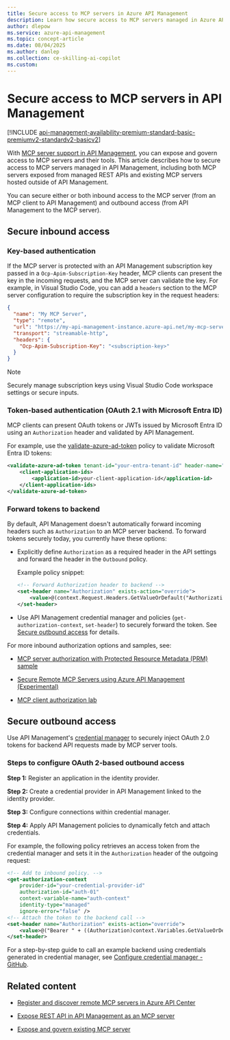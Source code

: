 ```yaml
---
title: Secure access to MCP servers in Azure API Management
description: Learn how secure access to MCP servers managed in Azure API Management.
author: dlepow
ms.service: azure-api-management
ms.topic: concept-article
ms.date: 08/04/2025
ms.author: danlep
ms.collection: ce-skilling-ai-copilot
ms.custom:
---
```


# Secure access to MCP servers in API Management

[!INCLUDE [api-management-availability-premium-standard-basic-premiumv2-standardv2-basicv2](../../includes/api-management-availability-premium-standard-basic-premiumv2-standardv2-basicv2.md)]

With  [MCP server support in API Management](mcp-server-overview.md), you can expose and govern access to MCP servers and their tools. This article describes how to secure access to MCP servers managed in API Management, including both MCP servers exposed from managed REST APIs and existing MCP servers hosted outside of API Management.

You can secure either or both inbound access to the MCP server (from an MCP client to API Management) and outbound access (from API Management to the MCP server).

## Secure inbound access

### Key-based authentication

If the MCP server is protected with an API Management subscription key passed in a `Ocp-Apim-Subscription-Key` header, MCP clients can present the key in the incoming requests, and the MCP server can validate the key. For example, in Visual Studio Code, you can add a `headers` section to the MCP server configuration to require the subscription key in the request headers:

```json
{
  "name": "My MCP Server",
  "type": "remote",
  "url": "https://my-api-management-instance.azure-api.net/my-mcp-server",    
  "transport": "streamable-http",
  "headers": {
    "Ocp-Apim-Subscription-Key": "<subscription-key>"
  }
}

```

> [!NOTE]
> Securely manage subscription keys using Visual Studio Code workspace settings or secure inputs. 
>
 
### Token-based authentication (OAuth 2.1 with Microsoft Entra ID)

MCP clients can present OAuth tokens or JWTs issued by Microsoft Entra ID using an `Authorization` header and validated by API Management. 

For example, use the [validate-azure-ad-token](validate-azure-ad-token-policy.md) policy to validate Microsoft Entra ID tokens:

```xml
<validate-azure-ad-token tenant-id="your-entra-tenant-id" header-name="Authorization" failed-validation-httpcode="401" failed-validation-error-message="Unauthorized. Access token is missing or invalid.">     
    <client-application-ids>
        <application-id>your-client-application-id</application-id>
    </client-application-ids> 
</validate-azure-ad-token>
```

### Forward tokens to backend

By default, API Management doesn't automatically forward incoming headers such as `Authorization` to an MCP server backend. To forward tokens securely today, you currently have these options: 

* Explicitly define `Authorization` as a required header in the API settings and forward the header in the `Outbound` policy. 

    Example policy snippet: 

    ```xml
    <!-- Forward Authorization header to backend --> 
    <set-header name="Authorization" exists-action="override"> 
        <value>@(context.Request.Headers.GetValueOrDefault("Authorization"))</value> 
    </set-header> 
    ```

* Use API Management credential manager and policies (`get-authorization-context`, `set-header`) to securely forward the token. See [Secure outbound access](#secure-outbound-access) for details.


For more inbound authorization options and samples, see:

* [MCP server authorization with Protected Resource Metadata (PRM) sample](https://github.com/blackchoey/remote-mcp-apim-oauth-prm)

* [Secure Remote MCP Servers using Azure API Management (Experimental)](https://github.com/Azure-Samples/remote-mcp-apim-functions-python)

* [MCP client authorization lab](https://github.com/Azure-Samples/AI-Gateway/tree/main/labs/mcp-client-authorization)

## Secure outbound access

Use API Management's [credential manager](credentials-overview.md) to securely inject OAuth 2.0 tokens for backend API requests made by MCP server tools. 

### Steps to configure OAuth 2-based outbound access

**Step 1:** Register an application in the identity provider. 

**Step 2:** Create a credential provider in API Management linked to the identity provider. 

**Step 3:** Configure connections within credential manager. 

**Step 4:** Apply API Management policies to dynamically fetch and attach credentials.  

For example, the following policy retrieves an access token from the credential manager and sets it in the `Authorization` header of the outgoing request:
    
```xml
<!-- Add to inbound policy. -->
<get-authorization-context
    provider-id="your-credential-provider-id" 
    authorization-id="auth-01" 
    context-variable-name="auth-context" 
    identity-type="managed" 
    ignore-error="false" />
<!-- Attach the token to the backend call -->
<set-header name="Authorization" exists-action="override">
    <value>@("Bearer " + ((Authorization)context.Variables.GetValueOrDefault("auth-context"))?.AccessToken)</value>
</set-header>
```

For a step-by-step guide to call an example backend using credentials generated in credential manager, see [Configure credential manager - GitHub](credentials-how-to-github.md).

## Related content

* [Register and discover remote MCP servers in Azure API Center](../api-center/register-discover-mcp-server.md)

* [Expose REST API in API Management as an MCP server](export-rest-mcp-server.md)

* [Expose and govern existing MCP server](expose-existing-mcp-server.md)